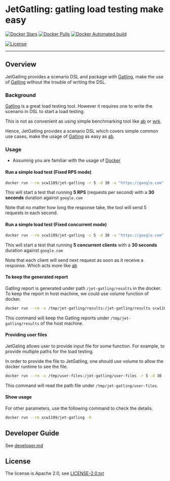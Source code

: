 # JetGatling: gatling load testing make easy

[![Docker Stars](https://img.shields.io/docker/stars/scw1109/jet-gatling.svg)](https://hub.docker.com/r/scw1109/jet-gatling/)
[![Docker Pulls](https://img.shields.io/docker/pulls/scw1109/jet-gatling.svg)](https://hub.docker.com/r/scw1109/jet-gatling/)
[![Docker Automated build](https://img.shields.io/docker/automated/scw1109/jet-gatling.svg)](https://hub.docker.com/r/scw1109/jet-gatling/)

[![License](https://img.shields.io/badge/license-Apache%202.0-blue.svg)](http://www.apache.org/license/LICENSE-2.0.txt)

-----

## Overview

JetGatling provides a scenario DSL and package with [Gatling](http://gatling.io/), make the use of [Gatling](http://gatling.io/) without the trouble of writing the DSL.

### Background

[Gatling](http://gatling.io/) is a great load testing tool.
However it requires one to write the scenario in DSL to start a load testing.

This is not as convenient as using simple benchmarking tool like [ab](https://httpd.apache.org/docs/2.4/programs/ab.html) or [wrk](https://httpd.apache.org/docs/2.4/programs/ab.html).

Hence, JetGatling provides a scenario DSL which covers simple common use cases, make the usage of [Gatling](http://gatling.io/) as easy as [ab](https://httpd.apache.org/docs/2.4/programs/ab.html).

### Usage

 * Assuming you are familiar with the usage of [Docker](https://docs.docker.com/)

#### Run a simple load test (Fixed RPS mode)

```bash
docker run --rm scw1109/jet-gatling -r 5 -d 30 -u "https://google.com"
```

This will start a test that running **5 RPS** (requests per second) with a **30 seconds** duration against ```google.com```

Note that no matter how long the response take, the tool will send 5 requests in each second.

#### Run a simple load test (Fixed concurrent mode)

```bash
docker run --rm scw1109/jet-gatling -c 5 -d 30 -u "https://google.com"
```

This will start a test that running **5 concurrent clients** with a **30 seconds** duration against ```google.com```

Note that each client will send next request as soon as it receive a response.
Which acts more like [ab](https://httpd.apache.org/docs/2.4/programs/ab.html)

#### To keep the generated report

Gatling report is generated under path ```/jet-gatling/results``` in the docker.
To keep the report in host machine, we could use volume function of docker.

```bash
docker run --rm -v /tmp/jet-gatling/results:/jet-gatling/results scw1109/jet-gatling -r 5 -d 30 -u "https://google.com"
```

This command will keep the Gatling reports under ```/tmp/jet-gatling/results``` of the host machine.

#### Providing user files

JetGaling allows user to provide input file for some function.
For example, to provide multiple paths for the load testing.

In order to provide the file to JetGatling, one should use volume to allow the docker runtime to see the file.

```bash
docker run --rm -v /tmp/user-files:/jet-gatling/user-files -r 5 -d 30 -u "https://google.com" -p "/jet-gatling/path"
```

This command will read the path file under ```/tmp/jet-gatling/user-files```.

#### Show usage

For other parameters, use the following command to check the details.

```bash
docker run --rm scw1109/jet-gatling -h
```

## Developer Guide

See [developer.md](developer.md)

## License

The license is Apache 2.0, see [LICENSE-2.0.txt](LICENSE-2.0.txt)
